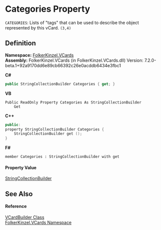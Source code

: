 # Categories Property


`CATEGORIES`: Lists of "tags" that can be used to describe the object represented by this vCard. `(3,4)`



## Definition
**Namespace:** <a href="67dce261-ab8f-dd0a-4c0c-bc2633c1719e.md">FolkerKinzel.VCards</a>  
**Assembly:** FolkerKinzel.VCards (in FolkerKinzel.VCards.dll) Version: 7.2.0-beta.1+92a9170dd6e89cb66392c26e0acddb6434e3fbc1

**C#**
``` C#
public StringCollectionBuilder Categories { get; }
```
**VB**
``` VB
Public ReadOnly Property Categories As StringCollectionBuilder
	Get
```
**C++**
``` C++
public:
property StringCollectionBuilder Categories {
	StringCollectionBuilder get ();
}
```
**F#**
``` F#
member Categories : StringCollectionBuilder with get
```



#### Property Value
<a href="1c09bb0d-52d2-e243-5219-6ce8bb95cfa2.md">StringCollectionBuilder</a>

## See Also


#### Reference
<a href="4254b25b-c39b-3224-d22e-0072642cabb3.md">VCardBuilder Class</a>  
<a href="67dce261-ab8f-dd0a-4c0c-bc2633c1719e.md">FolkerKinzel.VCards Namespace</a>  
